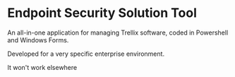 # Endpoint Security Solution Tool

An all-in-one application for managing Trellix software, coded in Powershell and Windows Forms.

Developed for a very specific enterprise environment.

It won't work elsewhere
